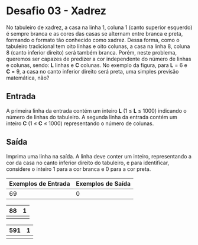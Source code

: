 <h1>Desafio 03 - Xadrez</h1>

No tabuleiro de xadrez, a casa na linha 1, coluna 1 (canto superior esquerdo) é sempre branca e as cores das casas se alternam entre branca e preta, formando o formato tão conhecido como xadrez. Dessa forma, como o tabuleiro tradicional tem oito linhas e oito colunas, a casa na linha 8, coluna 8 (canto inferior direito) será também branca. Porém, neste problema, queremos ser capazes de predizer a cor independente do número de linhas e colunas, sendo: **L** linhas e **C** colunas. No exemplo da figura, para **L** = 6 e **C** = 9, a casa no canto inferior direito será preta, uma simples previsão matemática, não?

<h2>Entrada</h2>

A primeira linha da entrada contém um inteiro **L** (1 ≤ **L** ≤ 1000) indicando o número de linhas do tabuleiro.
A segunda linha da entrada contém um inteiro **C** (1 ≤ **C** ≤ 1000) representando o número de colunas.

<h2>Saída</h2>

Imprima uma linha na saída. A linha deve conter um inteiro, representando a cor da casa no canto inferior direito do tabuleiro, e para identificar, considere o inteiro 1 para a cor branca e 0 para a cor preta.

| Exemplos de Entrada | Exemplos de Saída |
| ------------------- | ----------------- |
| 69                  | 0                 |

 

| 88   | 1    |
| ---- | ---- |
|      |      |

 

| 591  | 1    |
| ---- | ---- |
|      |      |